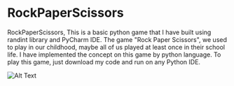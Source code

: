 # RockPaperScissors
RockPaperScissors,
This is a basic python game that I have built using randint library and PyCharm IDE. The game "Rock Paper Scissors", we used to play in our childhood, maybe all of us played at least once in their school life. I have implemented the concept on this game by python language. To play this game, just download my code and run on any Python IDE. 

![Alt Text](https://media.giphy.com/media/hj05w84L6OZHIgLW20/giphy.gif)

